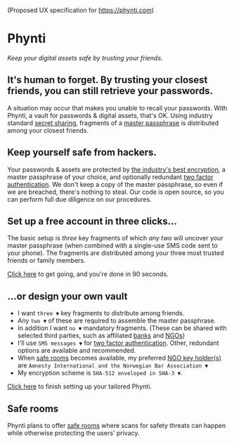 (Proposed UX specification for https://phynti.com)

# Phynti

_Keep your digital assets safe by trusting your friends._

## It's human to forget. By trusting your closest friends, you can still retrieve your passwords.

A situation may occur that makes you unable to recall your passwords. With Phynti, a vault for passwords & digital assets, that's OK. Using industry standard [secret sharing][], fragments of a [master passphrase][] is distributed among your closest friends.

## Keep yourself safe from hackers.

Your passwords & assets are protected by [the industry's best encryption][], a master passphrase of your choice, and optionally redundant [two factor authentication][]. We don't keep a copy of the master passphrase, so even if we are breached, there's nothing to steal. Our code is open source, so you can perform full due diligence on our procedures.

## Set up a free account in three clicks...

The basic setup is _three_ key fragments of which _any two_ will uncover your master passphrase (when combined with a single-use SMS code sent to your phone). The fragments are distributed among your three most trusted friends or family members. 

[Click here][basic] to get going, and you're done in 90 seconds.

## ...or design your own vault

* I want `three ▼` key fragments to distribute among friends. 
* Any `two ▼` of these are required to assemble the master passphrase. 
* In addition I want `no ▼` mandatory fragments. (These can be shared with selected third parties, such as affiliated [banks][] and [NGOs][])
* I'll use `SMS messages ▼` for [two factor authentication][]. Other, redundant options are available and recommended.
* When [safe rooms][] becomes available, my preferred [NGO key holder(s)][] are `Amnesty International and the Norwegian Bar Association ▼` 
* My encryption scheme is `SHA-512 enveloped in SHA-3 ▼`.

[Click here][custom] to finish setting up your tailored Phynti.

## Safe rooms

Phynti plans to offer [safe rooms][] where scans for safety threats can happen while otherwise protecting the users' privacy.

[Secret sharing]: https://en.wikipedia.org/wiki/Secret_sharing
[master passphrase]: phyntis-encryption-scheme
[the industry's best encryption]: phyntis-encryption-scheme
[two factor authentication]: https://en.wikipedia.org/wiki/Multi-factor_authentication
[basic]: basic
[custom]: custom
[banks]: phyntis-encryption-scheme#mandatory-key-holders
[NGOs]: non-government-key-holders
[NGO key holder(s)]: non-government-key-holders
[safe rooms]: safe-rooms
